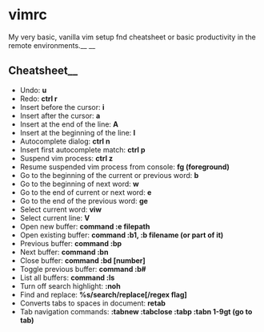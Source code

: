 # vimrc
My very basic, vanilla vim setup fnd cheatsheet or basic productivity in the remote environments.__
__
## Cheatsheet__
* Undo: __u__
* Redo: __ctrl r__
* Insert before the cursor: __i__
* Insert after the cursor: __a__
* Insert at the end of the line: __A__
* Insert at the beginning of the line: __I__
* Autocomplete dialog: __ctrl n__
* Insert first autocomplete match: __ctrl p__
* Suspend vim process: __ctrl z__
* Resume suspended vim process from console: __fg (foreground)__
* Go to the beginning of the current or previous word: __b__
* Go to the beginning of next word: __w__
* Go to the end of current or next word: __e__
* Go to the end of the previous word: __ge__
* Select current word: __viw__
* Select current line: __V__ 
* Open new buffer: __command :e filepath__
* Open existing buffer: __command :b1, :b filename (or part of it)__
* Previous buffer: __command :bp__
* Next buffer: __command :bn__
* Close buffer: __command :bd [number]__
* Toggle previous buffer: __command :b#__
* List all buffers: __command :ls__
* Turn off search highlight: __:noh__
* Find and replace: __%s/search/replace[/regex flag]__
* Converts tabs to spaces in document: __retab__
* Tab navigation commands: __:tabnew :tabclose :tabp :tabn 1-9gt (go to tab)__

